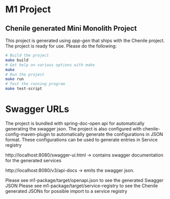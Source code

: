 # M1 Project
## Chenile generated Mini Monolith Project
This project is generated using _app-gen_ that ships with the Chenile project. The project is ready for use. Please do the following:

```bash
# Build the project
make build
# Get help on various options with make
make
# Run the project
make run
# Test the running program
make test-script

```

# Swagger URLs
The project is bundled with spring-doc-open api for automatically generating the swagger json. The project is also configured with 
chenile-config-maven-plugin to automatically generate the configurations in JSON format. These configurations can be used to generate 
entries in Service registry

http://localhost:8080/swagger-ui.html -> contains swagger documentation for the generated services

http://localhost:8080/v3/api-docs -> emits the swagger json.

Please see m1-package/target/openapi.json to see the generated Swagger JSON
Please see m1-package/target/service-registry to see the Chenile generated JSONs for possible import to a service registry

